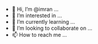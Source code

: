 - 👋 Hi, I’m @imran ... 
- 👀 I’m interested in ...
- 🌱 I’m currently learning ...
- 💞️ I’m looking to collaborate on ...
- 📫 How to reach me ...

<!---
imrasb/imrasb is a ✨ special ✨ repository because its `README.md` (mass dm) appears on your GitHub profile.
You can click the Preview link to take a look at your changes.
--->
